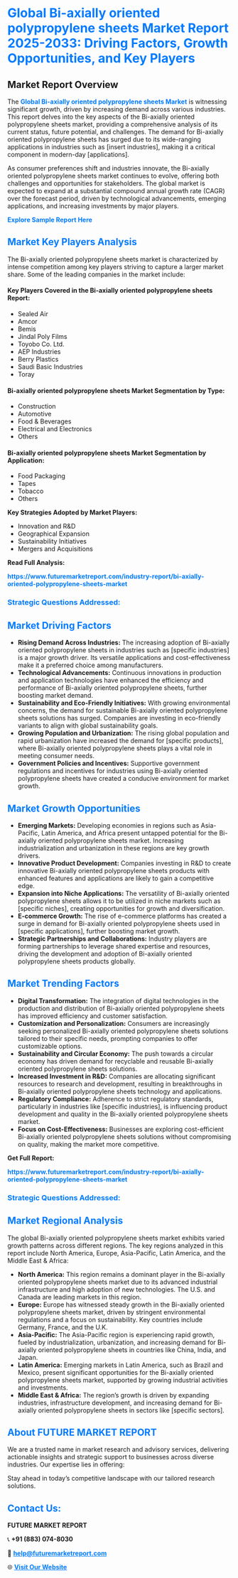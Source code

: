 <h1 style="color: #007BFF;">Global Bi-axially oriented polypropylene sheets Market Report 2025-2033: Driving Factors, Growth Opportunities, and Key Players</h1>

<section id="overview">
<h2>Market Report Overview</h2>
<p>The <a href="https://www.futuremarketreport.com/industry-report/bi-axially-oriented-polypropylene-sheets-market" style="color: #007BFF; text-decoration: none;"><strong>Global Bi-axially oriented polypropylene sheets Market</strong></a> is witnessing significant growth, driven by increasing demand across various industries. This report delves into the key aspects of the Bi-axially oriented polypropylene sheets market, providing a comprehensive analysis of its current status, future potential, and challenges. The demand for Bi-axially oriented polypropylene sheets has surged due to its wide-ranging applications in industries such as [insert industries], making it a critical component in modern-day [applications].</p>
<p>As consumer preferences shift and industries innovate, the Bi-axially oriented polypropylene sheets market continues to evolve, offering both challenges and opportunities for stakeholders. The global market is expected to expand at a substantial compound annual growth rate (CAGR) over the forecast period, driven by technological advancements, emerging applications, and increasing investments by major players.</p>
</section>

<section id="overview">
<p><a href="https://www.futuremarketreport.com/request-sample/reportId=107158" style="color: #007BFF; text-decoration: none;"><strong>Explore Sample Report Here</strong></a></p>
</section>

<section id="key-players">
<h2 style="color: #007BFF;">Market Key Players Analysis</h2>
<p>The Bi-axially oriented polypropylene sheets market is characterized by intense competition among key players striving to capture a larger market share. Some of the leading companies in the market include:</p>
<h4>Key Players Covered in the Bi-axially oriented polypropylene sheets Report:</h4>
<ul><li>Sealed Air</li><li>Amcor</li><li>Bemis</li><li>Jindal Poly Films</li><li>Toyobo Co. Ltd.</li><li>AEP Industries</li><li>Berry Plastics</li><li>Saudi Basic Industries</li><li>Toray</li></ul>
<h4>Bi-axially oriented polypropylene sheets Market Segmentation by Type:</h4>
<ul><li>Construction</li><li>Automotive</li><li>Food &amp; Beverages</li><li>Electrical and Electronics</li><li>Others</li></ul>

<h4>Bi-axially oriented polypropylene sheets Market Segmentation by Application:</h4>
<ul><li>Food Packaging</li><li>Tapes</li><li>Tobacco</li><li>Others</li></ul>
<p><strong>Key Strategies Adopted by Market Players:</strong></p>
<ul>
<li>Innovation and R&D</li>
<li>Geographical Expansion</li>
<li>Sustainability Initiatives</li>
<li>Mergers and Acquisitions</li>
</ul>
</section>

<section>
<p><strong>Read Full Analysis: </strong></p><a href="https://www.futuremarketreport.com/industry-report/bi-axially-oriented-polypropylene-sheets-market" style="color: #007BFF; text-decoration: none;"><strong>https://www.futuremarketreport.com/industry-report/bi-axially-oriented-polypropylene-sheets-market</strong></a>
<h3 style="color: #007BFF;">Strategic Questions Addressed:</h3>
</section>

<section id="driving-factors">
<h2 style="color: #007BFF;">Market Driving Factors</h2>
<ul>
<li><strong>Rising Demand Across Industries:</strong> The increasing adoption of Bi-axially oriented polypropylene sheets in industries such as [specific industries] is a major growth driver. Its versatile applications and cost-effectiveness make it a preferred choice among manufacturers.</li>
<li><strong>Technological Advancements:</strong> Continuous innovations in production and application technologies have enhanced the efficiency and performance of Bi-axially oriented polypropylene sheets, further boosting market demand.</li>
<li><strong>Sustainability and Eco-Friendly Initiatives:</strong> With growing environmental concerns, the demand for sustainable Bi-axially oriented polypropylene sheets solutions has surged. Companies are investing in eco-friendly variants to align with global sustainability goals.</li>
<li><strong>Growing Population and Urbanization:</strong> The rising global population and rapid urbanization have increased the demand for [specific products], where Bi-axially oriented polypropylene sheets plays a vital role in meeting consumer needs.</li>
<li><strong>Government Policies and Incentives:</strong> Supportive government regulations and incentives for industries using Bi-axially oriented polypropylene sheets have created a conducive environment for market growth.</li>
</ul>
</section>

<section id="growth-opportunities">
<h2 style="color: #007BFF;">Market Growth Opportunities</h2>
<ul>
<li><strong>Emerging Markets:</strong> Developing economies in regions such as Asia-Pacific, Latin America, and Africa present untapped potential for the Bi-axially oriented polypropylene sheets market. Increasing industrialization and urbanization in these regions are key growth drivers.</li>
<li><strong>Innovative Product Development:</strong> Companies investing in R&D to create innovative Bi-axially oriented polypropylene sheets products with enhanced features and applications are likely to gain a competitive edge.</li>
<li><strong>Expansion into Niche Applications:</strong> The versatility of Bi-axially oriented polypropylene sheets allows it to be utilized in niche markets such as [specific niches], creating opportunities for growth and diversification.</li>
<li><strong>E-commerce Growth:</strong> The rise of e-commerce platforms has created a surge in demand for Bi-axially oriented polypropylene sheets used in [specific applications], further boosting market growth.</li>
<li><strong>Strategic Partnerships and Collaborations:</strong> Industry players are forming partnerships to leverage shared expertise and resources, driving the development and adoption of Bi-axially oriented polypropylene sheets products globally.</li>
</ul>
</section>

<section id="trending-factors">
<h2 style="color: #007BFF;">Market Trending Factors</h2>
<ul>
<li><strong>Digital Transformation:</strong> The integration of digital technologies in the production and distribution of Bi-axially oriented polypropylene sheets has improved efficiency and customer satisfaction.</li>
<li><strong>Customization and Personalization:</strong> Consumers are increasingly seeking personalized Bi-axially oriented polypropylene sheets solutions tailored to their specific needs, prompting companies to offer customizable options.</li>
<li><strong>Sustainability and Circular Economy:</strong> The push towards a circular economy has driven demand for recyclable and reusable Bi-axially oriented polypropylene sheets solutions.</li>
<li><strong>Increased Investment in R&D:</strong> Companies are allocating significant resources to research and development, resulting in breakthroughs in Bi-axially oriented polypropylene sheets technology and applications.</li>
<li><strong>Regulatory Compliance:</strong> Adherence to strict regulatory standards, particularly in industries like [specific industries], is influencing product development and quality in the Bi-axially oriented polypropylene sheets market.</li>
<li><strong>Focus on Cost-Effectiveness:</strong> Businesses are exploring cost-efficient Bi-axially oriented polypropylene sheets solutions without compromising on quality, making the market more competitive.</li>
</ul>
</section>

<section>
<p><strong>Get Full Report: </strong></p><a href="https://www.futuremarketreport.com/industry-report/bi-axially-oriented-polypropylene-sheets-market" style="color: #007BFF; text-decoration: none;"><strong>https://www.futuremarketreport.com/industry-report/bi-axially-oriented-polypropylene-sheets-market</strong></a>
<h3 style="color: #007BFF;">Strategic Questions Addressed:</h3>
</section>


<section id="regional-analysis">
<h2 style="color: #007BFF;">Market Regional Analysis</h2>
<p>The global Bi-axially oriented polypropylene sheets market exhibits varied growth patterns across different regions. The key regions analyzed in this report include North America, Europe, Asia-Pacific, Latin America, and the Middle East & Africa:</p>
<ul>
<li><strong>North America:</strong> This region remains a dominant player in the Bi-axially oriented polypropylene sheets market due to its advanced industrial infrastructure and high adoption of new technologies. The U.S. and Canada are leading markets in this region.</li>
<li><strong>Europe:</strong> Europe has witnessed steady growth in the Bi-axially oriented polypropylene sheets market, driven by stringent environmental regulations and a focus on sustainability. Key countries include Germany, France, and the U.K.</li>
<li><strong>Asia-Pacific:</strong> The Asia-Pacific region is experiencing rapid growth, fueled by industrialization, urbanization, and increasing demand for Bi-axially oriented polypropylene sheets in countries like China, India, and Japan.</li>
<li><strong>Latin America:</strong> Emerging markets in Latin America, such as Brazil and Mexico, present significant opportunities for the Bi-axially oriented polypropylene sheets market, supported by growing industrial activities and investments.</li>
<li><strong>Middle East & Africa:</strong> The region’s growth is driven by expanding industries, infrastructure development, and increasing demand for Bi-axially oriented polypropylene sheets in sectors like [specific sectors].</li>
</ul>
</section>

<footer>
<h2 style="color: #007BFF;">About FUTURE MARKET REPORT</h2>
<p>We are a trusted name in market research and advisory services, delivering actionable insights and strategic support to businesses across diverse industries. Our expertise lies in offering:</p>

<p>Stay ahead in today’s competitive landscape with our tailored research solutions.</p>

<h2 style="color: #007BFF;">Contact Us:</h2>
<p><strong>FUTURE MARKET REPORT</strong></p>
<p>📞 <strong>+91 (883) 074-8030</strong></p>
<p>📧 <strong><a href="mailto:help@futuremarketreport.com" style="color: #007BFF;">help@futuremarketreport.com</a></strong></p>
<p>🌐 <strong><a href="https://www.futuremarketreport.com/" style="color: #007BFF;">Visit Our Website</a></strong></p>
</footer>